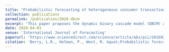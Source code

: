 ```yaml
---
title: "Probabilistic forecasting of heterogeneous consumer transaction-sales time series"
collection: publications
permalink: /publication/2020-dbcm
excerpt: 'This paper proposes the dynamic binary cascade model (DBCM) and an extension of the DCMM to forecast transaction-sales time series in consumer sales forecasting contexts.'
date: 2020-04-01
venue: 'International Journal of Forecasting'
paperurl: 'https://www.sciencedirect.com/science/article/abs/pii/S0169207019302055'
citation: 'Berry, L.R., Helman, P., West, M. &quot;Probabilistic forecasting of heterogeneous consumer transaction-sales time series.&quot; 2020. <i>International Journal of Forecasting</i>.'
---
```


